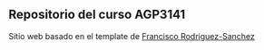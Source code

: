 ## Repositorio del curso AGP3141
Sitio web basado en el template de [Francisco Rodriguez-Sanchez](https://github.com/Pakillo/quarto-course-website-template)

